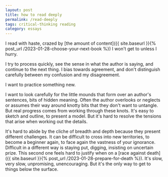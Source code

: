 ```yaml
---
layout: post
title: how to read deeply
permalink: /read-deeply
tags: critical-thinking reading
category: essays
---
```


I read with haste, crazed by [the amount of content]({{ site.baseurl }}{% post_url /2023-01-28-choose-your-next-book %}) I won't get to unless I hurry.
<!--more-->
I try to process quickly, see the sense in what the author is saying, and continue to the next thing.
I bias towards agreement, and don't distinguish carefully between my confusion and my disagreement.

I want to practice something new.

I want to look carefully for the little mounds that form over an author's sentences, bits of hidden meaning.
Often the author overlooks or neglects or assumes their way around knotty bits that they don't want to untangle.
But real progress comes from working through these knots.
It's easy to sketch and outline, to present a model.
But it's hard to resolve the tensions that arise when working out the details.

It's hard to abide by the cliche of breadth and depth because they present different challenges.
It can be difficult to cross into new territories, to become a beginner again, to face again the vastness of your ignorance.
Difficult in a different way is staying put, digging, insisting on uncertain prize.
This second one feels hard to justify when on a [race against death]({{ site.baseurl }}{% post_url /2023-01-28-prepare-for-death %}).
It's slow, very slow, unpromising, unencouraging.
But it's the only way to get to things below the surface.